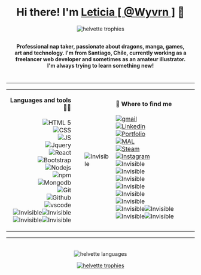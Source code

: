 
<h1 align="center"><strong> Hi there! I'm <a href="https://helvette.github.io/" target="blank">Leticia [ @Wyvrn ]</a> 🐲</strong>
</h1>

<p align="center"><img src="https://komarev.com/ghpvc/?username=your-github-helvette&style=flat-square&color=lightgrey&label=you%20are%20the%20stalker%20number" alt="helvette trophies" /></p>

<h4 align="center" style="padding:10px 20px 20px 20px">Professional nap taker, passionate about dragons, manga, games, art and technology. I'm from Santiago, Chile, currently working as a freelancer web developer and sometimes as an amateur illustrator. I'm always trying to learn something new!</h4>

<hr></hr>
<table style="width:100%;">
	<tr>
	<td style="border:0"><p align="right" style="padding-right:20px; font-size: 16px;">
	<strong>Languages and tools 👨‍💻</strong>
	</br>
	</br>
	<img src="https://img.shields.io/badge/HTML5-E34F26?style=for-the-badge&logo=html5&logoColor=white" alt="HTML 5" />
	</br>
	<img src="https://img.shields.io/badge/CSS3-1572B6?style=for-the-badge&logo=css3&logoColor=white" alt="CSS" />
	</br>
	<img src="https://img.shields.io/badge/JavaScript-323330?style=for-the-badge&logo=javascript&logoColor=F7DF1E" alt="JS" />
	</br>
	<img src="https://img.shields.io/badge/jQuery-0769AD?style=for-the-badge&logo=jquery&logoColor=white" alt="Jquery" />
	</br>
	<img src="https://img.shields.io/badge/React-20232A?style=for-the-badge&logo=react&logoColor=61DAFB" alt="React" />
	</br>
	<img src="https://img.shields.io/badge/Bootstrap-563D7C?style=for-the-badge&logo=bootstrap&logoColor=white" alt="Bootstrap" />
	</br>
	<img src="https://img.shields.io/badge/Node.js-339933?style=for-the-badge&logo=nodedotjs&logoColor=white" alt="Nodejs" />
	</br>
	<img src="https://img.shields.io/badge/npm-CB3837?style=for-the-badge&logo=npm&logoColor=white" alt="npm" />
	</br>
	<img src="https://img.shields.io/badge/MongoDB-4EA94B?style=for-the-badge&logo=mongodb&logoColor=white" alt="Mongodb" />
	</br>
	<img src="https://img.shields.io/badge/GIT-E44C30?style=for-the-badge&logo=git&logoColor=white" alt="Git" />
	</br>
	<img src="https://img.shields.io/badge/GitHub-100000?style=for-the-badge&logo=github&logoColor=white" alt="Github" />
	</br>
	<img src="https://img.shields.io/badge/VSCode-0078D4?style=for-the-badge&logo=visual%20studio%20code&logoColor=white" alt="vscode" />
	</br>
	<img src="https://i.postimg.cc/wjWRMmND/falsebadge.png" alt="Invisible" /><img src="https://i.postimg.cc/wjWRMmND/falsebadge.png" alt="Invisible" /><img src="https://i.postimg.cc/wjWRMmND/falsebadge.png" alt="Invisible" /><img src="https://i.postimg.cc/wjWRMmND/falsebadge.png" alt="Invisible" />
	</p></td>
	<td style=""><img src="https://i.postimg.cc/cJzSvsTD/bordertrans.png" alt="Invisible" /></td> 
	<td style="border:0"><p align="left" style="padding-right:45px; font-size: 16px;">
	<strong>📍 Where to find me</strong>
	</br>
	</br>
	<a href="mailto:let.roferreira@gmail.com"><img src="https://img.shields.io/badge/Gmail-D14836?style=for-the-badge&logo=gmail&logoColor=white" alt="gmail" target="blank" /></a>
	</br>
	<a href="https://www.linkedin.com/in/letferreira/"><img src="https://img.shields.io/badge/LinkedIn-0077B5?style=for-the-badge&logo=linkedin&logoColor=white" alt="Linkedin" target="blank" /></a>
	</br>
	<a href="https://helvette.github.io/"><img src="https://img.shields.io/badge/website-000000?style=for-the-badge&logo=About.me&logoColor=white" alt="Portfolio" target="blank" /></a>
	</br>
	<a href="https://myanimelist.net/profile/Hibrida"><img src="https://img.shields.io/badge/Myanimelist-2E51A2?style=for-the-badge&logo=myanimelist&logoColor=white" alt="MAL" target="blank" /></a>
	</br>
	<a href="https://steamcommunity.com/id/ihaveahybridheart/"><img src="https://img.shields.io/badge/Steam-000000?style=for-the-badge&logo=steam&logoColor=white" alt="Steam" target="blank" /></a>
	</br>
	<a href="https://www.instagram.com/ihaveahybridheart/"><img src="https://img.shields.io/badge/Instagram-E4405F?style=for-the-badge&logo=instagram&logoColor=white" alt="Instagram" target="blank" /></a>
	</br>
	<img src="https://i.postimg.cc/wjWRMmND/falsebadge.png" alt="Invisible" />
	</br>
	<img src="https://i.postimg.cc/wjWRMmND/falsebadge.png" alt="Invisible" />
	</br>
	<img src="https://i.postimg.cc/wjWRMmND/falsebadge.png" alt="Invisible" />
	</br>
	<img src="https://i.postimg.cc/wjWRMmND/falsebadge.png" alt="Invisible" />
	</br>
	<img src="https://i.postimg.cc/wjWRMmND/falsebadge.png" alt="Invisible" />
	</br>
	<img src="https://i.postimg.cc/wjWRMmND/falsebadge.png" alt="Invisible" />
	</br>
	<img src="https://i.postimg.cc/wjWRMmND/falsebadge.png" alt="Invisible" /><img src="https://i.postimg.cc/wjWRMmND/falsebadge.png" alt="Invisible" /><img src="https://i.postimg.cc/wjWRMmND/falsebadge.png" alt="Invisible" /><img src="https://i.postimg.cc/wjWRMmND/falsebadge.png" alt="Invisible" />
	</p></td>
	</tr>
</table>
<hr></hr>

</table>

<p align="center" style="padding-top:20px"><img src="https://github-readme-stats.vercel.app/api/top-langs?username=helvette&show_icons=true&locale=en&layout=compact&theme=dark" alt="helvette languages" /></p>

<p align="center"> <a href="https://github.com/ryo-ma/github-profile-trophy"><img src="https://github-profile-trophy.vercel.app/?username=helvette&theme=onestar&margin-w=15&margin-h=15&column=4&rank=SSS,SS,S,AAA,AA,A,B" alt="helvette trophies" /></a> </p>